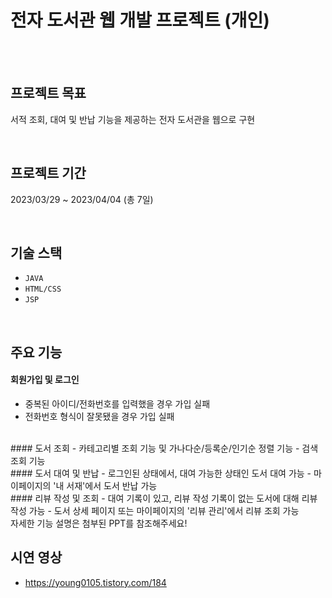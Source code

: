 # 전자 도서관 웹 개발 프로젝트 (개인)

<br><br>

## 프로젝트 목표

서적 조회, 대여 및 반납 기능을 제공하는 전자 도서관을 웹으로 구현

<br>

## 프로젝트 기간
2023/03/29 ~ 2023/04/04 (총 7일)

<br>

## 기술 스택
- `JAVA`
- `HTML/CSS`
- `JSP`

<br>

## 주요 기능
#### 회원가입 및 로그인
- 중복된 아이디/전화번호를 입력했을 경우 가입 실패
- 전화번호 형식이 잘못됐을 경우 가입 실패
<br>
#### 도서 조회
- 카테고리별 조회 기능 및 가나다순/등록순/인기순 정렬 기능
- 검색 조회 기능
<br>
#### 도서 대여 및 반납
- 로그인된 상태에서, 대여 가능한 상태인 도서 대여 가능
- 마이페이지의 '내 서재'에서 도서 반납 가능
<br>
#### 리뷰 작성 및 조회
- 대여 기록이 있고, 리뷰 작성 기록이 없는 도서에 대해 리뷰 작성 가능
- 도서 상세 페이지 또는 마이페이지의 '리뷰 관리'에서 리뷰 조회 가능
<br>
자세한 기능 설명은 첨부된 PPT를 참조해주세요!

<br>

## 시연 영상
- https://young0105.tistory.com/184
<br>

